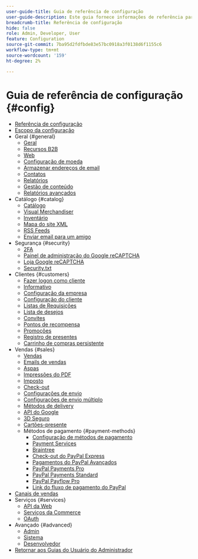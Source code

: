 ```yaml
---
user-guide-title: Guia de referência de configuração
user-guide-description: Este guia fornece informações de referência para todas as configurações de armazenamento acessadas fora da barra lateral _Admin_ em **[!UICONTROL Stores]** > _[!UICONTROL Settings]_ > **[!UICONTROL Configuration]**.
breadcrumb-title: Referência de configuração
hide: false
role: Admin, Developer, User
feature: Configuration
source-git-commit: 7ba95d2fdfbde83e57bc0918a3f0138d6f1155c6
workflow-type: tm+mt
source-wordcount: '159'
ht-degree: 2%

---
```



# Guia de referência de configuração {#config}

- [Referência de configuração](guide-overview.md)
- [Escopo da configuração](scope-change.md)
- Geral {#general}
   - [Geral](./general/general.md)
   - [Recursos B2B](./general/b2b-features.md)
   - [Web](./general/web.md)
   - [Configuração de moeda](./general/currency-setup.md)
   - [Armazenar endereços de email](./general/store-email-addresses.md)
   - [Contatos](./general/contacts.md)
   - [Relatórios](./general/reports.md)
   - [Gestão de conteúdo](./general/content-management.md)
   - [Relatórios avançados](./general/advanced-reporting.md)
- Catálogo {#catalog}
   - [Catálogo](./catalog/catalog.md)
   - [Visual Merchandiser](./catalog/visual-merchandiser.md)
   - [Inventário](./catalog/inventory.md)
   - [Mapa do site XML](./catalog/xml-sitemap.md)
   - [RSS Feeds](./catalog/rss-feeds.md)
   - [Enviar email para um amigo](./catalog/email-to-a-friend.md)
- Segurança {#security}
   - [2FA](./security/2fa.md)
   - [Painel de administração do Google reCAPTCHA](./security/google-recaptcha-admin.md)
   - [Loja Google reCAPTCHA](./security/google-recaptcha-storefront.md)
   - [Security.txt](./security/security-txt.md)
- Clientes {#customers}
   - [Fazer logon como cliente](./customers/login-as-customer.md)
   - [Informativo](./customers/newsletter.md)
   - [Configuração da empresa](./customers/company-configuration.md)
   - [Configuração do cliente](./customers/customer-configuration.md)
   - [Listas de Requisições](./customers/requisition-lists.md)
   - [Lista de desejos](./customers/wishlist.md)
   - [Convites](./customers/invitations.md)
   - [Pontos de recompensa](./customers/reward-points.md)
   - [Promoções](./customers/promotions.md)
   - [Registro de presentes](./customers/gift-registry.md)
   - [Carrinho de compras persistente](./customers/persistent-shopping-cart.md)
- Vendas {#sales}
   - [Vendas](./sales/sales.md)
   - [Emails de vendas](./sales/sales-emails.md)
   - [Aspas](./sales/quotes.md)
   - [Impressões do PDF](./sales/pdf-print-outs.md)
   - [Imposto](./sales/tax.md)
   - [Check-out](./sales/checkout.md)
   - [Configurações de envio](./sales/shipping-settings.md)
   - [Configurações de envio múltiplo](./sales/multishipping-settings.md)
   - [Métodos de delivery](./sales/delivery-methods.md)
   - [API do Google](./sales/google-api.md)
   - [3D Seguro](./sales/3d-secure.md)
   - [Cartões-presente](./sales/gift-cards.md)
   - Métodos de pagamento {#payment-methods}
      - [Configuração de métodos de pagamento](./sales/payment-methods.md)
      - [Payment Services](./sales/payment-services.md)
      - [Braintree](./sales/braintree.md)
      - [Check-out do PayPal Express](./sales/paypal-express-checkout.md)
      - [Pagamentos do PayPal Avançados](./sales/paypal-payments-advanced.md)
      - [PayPal Payments Pro](./sales/paypal-payments-pro.md)
      - [PayPal Payments Standard](./sales/paypal-payments-standard.md)
      - [PayPal Payflow Pro](./sales/paypal-payflow-pro.md)
      - [Link do fluxo de pagamento do PayPal](./sales/paypal-payflow-link.md)
- [Canais de vendas](./sales-channels.md)
- Serviços {#services}
   - [API da Web](./services/magento-web-api.md)
   - [Serviços da Commerce](./services/saas.md)
   - [OAuth](./services/oauth.md)
- Avançado {#advanced}
   - [Admin](./advanced/admin.md)
   - [Sistema](./advanced/system.md)
   - [Desenvolvedor](./advanced/developer.md)
- [Retornar aos Guias do Usuário do Administrador](https://experienceleague.adobe.com/pt-br/docs/commerce-admin/user-guides/home)

